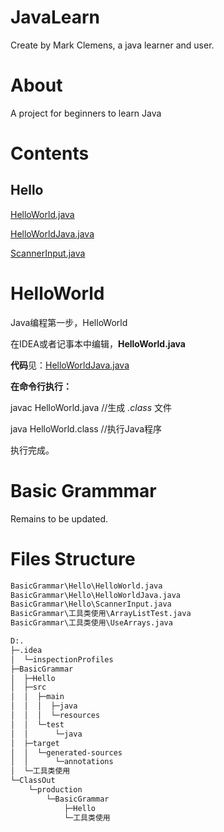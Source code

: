 # JavaLearn

Create by Mark Clemens, a java learner and user.


# About

A project for beginners to learn Java


# Contents

## Hello

[HelloWorld.java](./BasicGrammar/Hello/HelloWorld.java)

[HelloWorldJava.java](./BasicGrammar/Hello/HelloWorldJava.java)

[ScannerInput.java](./BasicGrammar/Hello/ScannerInput.java)


# HelloWorld

Java编程第一步，HelloWorld

在IDEA或者记事本中编辑，**HelloWorld.java**

**代码**见：[HelloWorldJava.java](./BasicGrammar/Hello/HelloWorldJava.java)

**在命令行执行：**

javac HelloWorld.java //生成 *.class* 文件

java HelloWorld.class //执行Java程序

执行完成。


# Basic Grammmar

Remains to be updated.


# Files Structure

```bash
BasicGrammar\Hello\HelloWorld.java
BasicGrammar\Hello\HelloWorldJava.java
BasicGrammar\Hello\ScannerInput.java
BasicGrammar\工具类使用\ArrayListTest.java
BasicGrammar\工具类使用\UseArrays.java
```

```bash
D:.
├─.idea
│  └─inspectionProfiles
├─BasicGrammar
│  ├─Hello
│  ├─src
│  │  ├─main
│  │  │  ├─java
│  │  │  └─resources
│  │  └─test
│  │      └─java
│  ├─target
│  │  └─generated-sources
│  │      └─annotations
│  └─工具类使用
└─ClassOut
    └─production
        └─BasicGrammar
            ├─Hello
            └─工具类使用
```